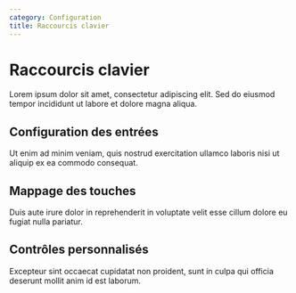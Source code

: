 ```yaml
---
category: Configuration
title: Raccourcis clavier
---
```


# Raccourcis clavier

Lorem ipsum dolor sit amet, consectetur adipiscing elit. Sed do eiusmod tempor incididunt ut labore et dolore magna aliqua.

## Configuration des entrées

Ut enim ad minim veniam, quis nostrud exercitation ullamco laboris nisi ut aliquip ex ea commodo consequat.

## Mappage des touches

Duis aute irure dolor in reprehenderit in voluptate velit esse cillum dolore eu fugiat nulla pariatur.

## Contrôles personnalisés

Excepteur sint occaecat cupidatat non proident, sunt in culpa qui officia deserunt mollit anim id est laborum.
